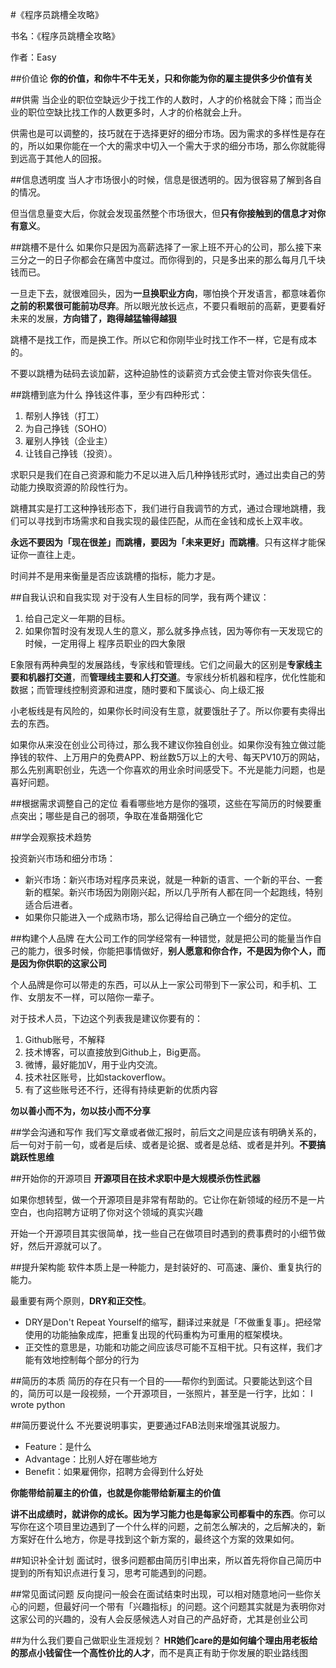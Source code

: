 #《程序员跳槽全攻略》

书名：《程序员跳槽全攻略》

作者：Easy

##价值论
**你的价值，和你牛不牛无关，只和你能为你的雇主提供多少价值有关**

##供需
当企业的职位空缺远少于找工作的人数时，人才的价格就会下降；而当企业的职位空缺比找工作的人数更多时，人才的价格就会上升。

供需也是可以调整的，技巧就在于选择更好的细分市场。因为需求的多样性是存在的，所以如果你能在一个大的需求中切入一个需大于求的细分市场，那么你就能得到远高于其他人的回报。

##信息透明度
当人才市场很小的时候，信息是很透明的。因为很容易了解到各自的情况。

但当信息量变大后，你就会发现虽然整个市场很大，但**只有你接触到的信息才对你有意义**。

##跳槽不是什么
如果你只是因为高薪选择了一家上班不开心的公司，那么接下来三分之一的日子你都会在痛苦中度过。而你得到的，只是多出来的那么每月几千块钱而已。

一旦走下去，就很难回头，因为**一旦换职业方向**，哪怕换个开发语言，都意味着你**之前的积累很可能前功尽弃**。所以眼光放长远点，不要只看眼前的高薪，更要看好未来的发展，**方向错了，跑得越猛输得越狠**

跳槽不是找工作，而是换工作。所以它和你刚毕业时找工作不一样，它是有成本的。

不要以跳槽为砝码去谈加薪，这种迫胁性的谈薪资方式会使主管对你丧失信任。

##跳槽到底为什么
挣钱这件事，至少有四种形式：

1. 帮别人挣钱（打工）
2. 为自己挣钱（SOHO）
3. 雇别人挣钱（企业主）
4. 让钱自己挣钱（投资）。

求职只是我们在自己资源和能力不足以进入后几种挣钱形式时，通过出卖自己的劳动能力换取资源的阶段性行为。

跳槽其实是打工这种挣钱形态下，我们进行自我调节的方式，通过合理地跳槽，我们可以寻找到市场需求和自我实现的最佳匹配，从而在金钱和成长上双丰收。

**永远不要因为「现在很差」而跳槽，要因为「未来更好」而跳槽**。只有这样才能保证你一直往上走。

时间并不是用来衡量是否应该跳槽的指标，能力才是。

##自我认识和自我实现
对于没有人生目标的同学，我有两个建议：

1. 给自己定义一年期的目标。
2. 如果你暂时没有发现人生的意义，那么就多挣点钱，因为等你有一天发现它的时候，一定用得上
程序员职业的四大象限

E象限有两种典型的发展路线，专家线和管理线。它们之间最大的区别是**专家线主要和机器打交道**，而**管理线主要和人打交道**。专家线分析机器和程序，优化性能和数据；而管理线控制资源和进度，随时要和下属谈心、向上级汇报

小老板线是有风险的，如果你长时间没有生意，就要饿肚子了。所以你要有卖得出去的东西。

如果你从来没在创业公司待过，那么我不建议你独自创业。如果你没有独立做过能挣钱的软件、上万用户的免费APP、粉丝数5万以上的大号、每天PV10万的网站，那么先别离职创业，先选一个你喜欢的用业余时间感受下。不光是能力问题，也是喜好问题。

##根据需求调整自己的定位
看看哪些地方是你的强项，这些在写简历的时候要重点突出；哪些是自己的弱项，争取在准备期强化它

##学会观察技术趋势

投资新兴市场和细分市场：

* 新兴市场：新兴市场对程序员来说，就是一种新的语言、一个新的平台、一套新的框架。新兴市场因为刚刚兴起，所以几乎所有人都在同一个起跑线，特别适合后进者。
* 如果你只能进入一个成熟市场，那么记得给自己确立一个细分的定位。

##构建个人品牌
在大公司工作的同学经常有一种错觉，就是把公司的能量当作自己的能力，很多时候，你能把事情做好，**别人愿意和你合作，不是因为你个人，而是因为你供职的这家公司**

个人品牌是你可以带走的东西，可以从上一家公司带到下一家公司，和手机、工作、女朋友不一样，可以陪你一辈子。

对于技术人员，下边这个列表我是建议你要有的：

1. Github账号，不解释
2. 技术博客，可以直接放到Github上，Big更高。
3. 微博，最好能加V，用于业内交流。
4. 技术社区账号，比如stackoverflow。
5. 有了这些账号还不行，还得有持续更新的优质内容

**勿以善小而不为，勿以技小而不分享**

##学会沟通和写作
我们写文章或者做汇报时，前后文之间是应该有明确关系的，后一句对于前一句，或者是后续、或者是论据、或者是总结、或者是并列。**不要搞跳跃性思维**

##开始你的开源项目
**开源项目在技术求职中是大规模杀伤性武器**

如果你想转型，做一个开源项目是非常有帮助的。它让你在新领域的经历不是一片空白，也向招聘方证明了你对这个领域的真实兴趣

开始一个开源项目其实很简单，找一些自己在做项目时遇到的费事费时的小细节做好，然后开源就可以了。

##提升架构能
软件本质上是一种能力，是封装好的、可高速、廉价、重复执行的能力。

最重要有两个原则，**DRY和正交性**。

* DRY是Don't Repeat Yourself的缩写，翻译过来就是「不做重复事」。把经常使用的功能抽象成库，把重复出现的代码重构为可重用的框架模块。
* 正交性的意思是，功能和功能之间应该尽可能不互相干扰。只有这样，我们才能有效地控制每个部分的行为

##简历的本质
简历的存在只有一个目的——帮你约到面试。只要能达到这个目的，简历可以是一段视频，一个开源项目，一张照片，甚至是一行字，比如： I wrote python

##简历要说什么
不光要说明事实，更要通过FAB法则来增强其说服力。

* Feature：是什么
* Advantage：比别人好在哪些地方
* Benefit：如果雇佣你，招聘方会得到什么好处

**你能带给前雇主的价值，也就是你能带给新雇主的价值**

**讲不出成绩时，就讲你的成长。因为学习能力也是每家公司都看中的东西**。你可以写你在这个项目里边遇到了一个什么样的问题，之前怎么解决的，之后解决的，新方案好在什么地方，你是寻找到这个新方案的，最终这个方案的效果如何。

##知识补全计划
面试时，很多问题都由简历引申出来，所以首先将你自己简历中提到的所有知识点进行复习，思考可能遇到的问题。

##常见面试问题
反向提问一般会在面试结束时出现，可以相对随意地问一些你关心的问题，但最好问一个带有「兴趣指标」的问题。这个问题其实就是为表明你对这家公司的兴趣的，没有人会反感候选人对自己的产品好奇，尤其是创业公司

##为什么我们要自己做职业生涯规划？
**HR她们care的是如何编个理由用老板给的那点小钱留住一个高性价比的人才**，而不是真正有助于你发展的职业路线图
